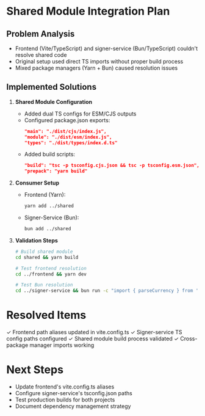 # Shared Module Integration Plan

## Problem Analysis
- Frontend (Vite/TypeScript) and signer-service (Bun/TypeScript) couldn't resolve shared code
- Original setup used direct TS imports without proper build process
- Mixed package managers (Yarn + Bun) caused resolution issues

## Implemented Solutions
1. **Shared Module Configuration**
   - Added dual TS configs for ESM/CJS outputs
   - Configured package.json exports:
     ```json
     "main": "./dist/cjs/index.js",
     "module": "./dist/esm/index.js",
     "types": "./dist/types/index.d.ts"
     ```
   - Added build scripts:
     ```json
     "build": "tsc -p tsconfig.cjs.json && tsc -p tsconfig.esm.json",
     "prepack": "yarn build"
     ```

2. **Consumer Setup**
   - Frontend (Yarn):
     ```bash
     yarn add ../shared
     ```
   - Signer-Service (Bun):
     ```bash
     bun add ../shared
     ```

3. **Validation Steps**
   ```bash
   # Build shared module
   cd shared && yarn build
   
   # Test frontend resolution
   cd ../frontend && yarn dev
   
   # Test Bun resolution
   cd ../signer-service && bun run -c "import { parseCurrency } from 'shared'"


# Resolved Items
✓ Frontend path aliases updated in vite.config.ts
✓ Signer-service TS config paths configured
✓ Shared module build process validated
✓ Cross-package manager imports working

# Next Steps
- Update frontend's vite.config.ts aliases
- Configure signer-service's tsconfig.json paths
- Test production builds for both projects
- Document dependency management strategy
